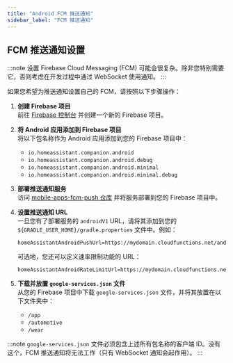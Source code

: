 ```yaml
---
title: "Android FCM 推送通知"
sidebar_label: "FCM 推送通知"
---
```


## FCM 推送通知设置

:::note
设置 Firebase Cloud Messaging (FCM) 可能会很复杂。除非您特别需要它，否则考虑在开发过程中通过 WebSocket 使用通知。
:::

如果您希望为推送通知设置自己的 FCM，请按照以下步骤操作：

1. **创建 Firebase 项目**  
   前往 [Firebase 控制台](https://console.firebase.google.com) 并创建一个新的 Firebase 项目。

2. **将 Android 应用添加到 Firebase 项目**  
   将以下包名称作为 Android 应用添加到您的 Firebase 项目中：
   - `io.homeassistant.companion.android`
   - `io.homeassistant.companion.android.debug`
   - `io.homeassistant.companion.android.minimal`
   - `io.homeassistant.companion.android.minimal.debug`

3. **部署推送通知服务**  
   访问 [mobile-apps-fcm-push 仓库](https://github.com/home-assistant/mobile-apps-fcm-push) 并将服务部署到您的 Firebase 项目中。

4. **设置推送通知 URL**  
   一旦您有了部署服务的 `androidV1` URL，请将其添加到您的 `${GRADLE_USER_HOME}/gradle.properties` 文件中。例如：

   ```properties
   homeAssistantAndroidPushUrl=https://mydomain.cloudfunctions.net/androidV1
   ```

   可选地，您还可以定义速率限制功能的 URL：

   ```properties
   homeAssistantAndroidRateLimitUrl=https://mydomain.cloudfunctions.net/checkRateLimits
   ```

5. **下载并放置 `google-services.json` 文件**  
   从您的 Firebase 项目中下载 `google-services.json` 文件，并将其放置在以下文件夹中：
   - `/app`
   - `/automotive`
   - `/wear`

:::note
`google-services.json` 文件必须包含上述所有包名称的客户端 ID。没有这个，FCM 推送通知将无法工作（只有 WebSocket 通知会起作用）。
:::